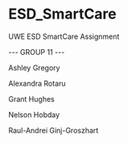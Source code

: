 # ESD_SmartCare
UWE ESD SmartCare Assignment

--- GROUP 11 ---

Ashley Gregory

Alexandra Rotaru

Grant Hughes

Nelson Hobday

Raul-Andrei Ginj-Groszhart
